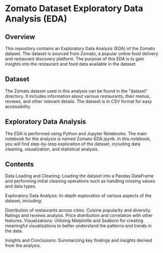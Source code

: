 # Zomato Dataset Exploratory Data Analysis (EDA)
## Overview
This repository contains an Exploratory Data Analysis (EDA) of the Zomato dataset. The dataset is sourced from Zomato, a popular online food delivery and restaurant discovery platform. The purpose of this EDA is to gain insights into the restaurant and food data available in the dataset.

## Dataset
The Zomato dataset used in this analysis can be found in the "dataset" directory. It includes information about various restaurants, their menus, reviews, and other relevant details. The dataset is in CSV format for easy accessibility.

## Exploratory Data Analysis
The EDA is performed using Python and Jupyter Notebooks. The main notebook for the analysis is named Zomato-EDA.ipynb. In this notebook, you will find step-by-step exploration of the dataset, including data cleaning, visualization, and statistical analysis.

## Contents
Data Loading and Cleaning: Loading the dataset into a Pandas DataFrame and performing initial cleaning operations such as handling missing values and data types.

Exploratory Data Analysis: In-depth exploration of various aspects of the dataset, including:

Distribution of restaurants across cities.
Cuisine popularity and diversity.
Ratings and reviews analysis.
Price distribution and correlation with other features.
Visualizations: Utilizing Matplotlib and Seaborn for creating meaningful visualizations to better understand the patterns and trends in the data.

Insights and Conclusions: Summarizing key findings and insights derived from the analysis.

